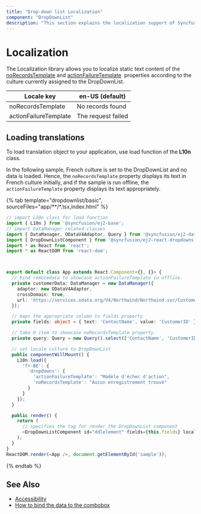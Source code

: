 ```yaml
---
title: "Drop-down list Localization"
component: "DropDownList"
description: "This section explains the localization support of Syncfusion react drop-down list component."
---
```


# Localization

The Localization library allows you to localize static text content of the
[noRecordsTemplate](../api/drop-down-list/#norecordstemplate)
 and [actionFailureTemplate](../api/drop-down-list/#actionfailuretemplate)
&nbsp;properties according to the culture currently assigned to the DropDownList.

| Locale key | en-US (default)  |
|------|------|
| noRecordsTemplate |  No records found |
| actionFailureTemplate | The request failed |

## Loading translations

To load translation object to your application, use load function of the **L10n** class.

In the following sample, French culture is set to the DropDownList and no data is loaded. Hence, the
`noRecordsTemplate` property displays its text in French culture initially, and if the sample is run
offline, the `actionFailureTemplate` property displays its text appropriately.

{% tab template="dropdownlist/basic", sourceFiles="app/**/*.tsx,index.html" %}

```typescript
// import L10n class for load function
import { L10n } from '@syncfusion/ej2-base';
// import DataManager related classes
import { DataManager, ODataV4Adaptor, Query } from '@syncfusion/ej2-data';
import { DropDownListComponent } from '@syncfusion/ej2-react-dropdowns';
import * as React from 'react';
import * as ReactDOM from 'react-dom';



export default class App extends React.Component<{}, {}> {
  // bind remotedata to showcase actionFailureTemplate in offline.
  private customerData: DataManager = new DataManager({
    adaptor: new ODataV4Adaptor,
    crossDomain: true,
    url: 'https://services.odata.org/V4/Northwind/Northwind.svc/Customers'
  });

  // maps the appropriate column to fields property
  private fields: object = { text: 'ContactName', value: 'CustomerID' };

  // take 0 item to showcase noRecordsTemplate property.
  private query: Query = new Query().select(['ContactName', 'CustomerID']).take(0);

  // set locale culture to DropDownList
  public componentWillMount() {
    L10n.load({
      'fr-BE': {
        'dropdowns': {
          'actionFailureTemplate': "Modèle d'échec d'action",
          'noRecordsTemplate': "Aucun enregistrement trouvé"
        }
      }
    });
  }

  public render() {
    return (
      // specifies the tag for render the DropDownList component
      <DropDownListComponent id="ddlelement" fields={this.fields} locale="fr-BE" query={this.query} dataSource={this.customerData} placeholder="Sélectionnez un client" />
    );
  }
}
ReactDOM.render(<App />, document.getElementById('sample'));

```

{% endtab %}

## See Also

* [Accessibility](./accessibility/)
* [How to bind the data to the combobox](./data-binding/)